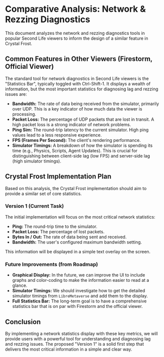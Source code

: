 # Comparative Analysis: Network & Rezzing Diagnostics

This document analyzes the network and rezzing diagnostics tools in popular Second Life viewers to inform the design of a similar feature in Crystal Frost.

## Common Features in Other Viewers (Firestorm, Official Viewer)

The standard tool for network diagnostics in Second Life viewers is the "Statistics Bar", typically toggled with Ctrl-Shift-1. It displays a wealth of information, but the most important statistics for diagnosing lag and rezzing issues are:

*   **Bandwidth:** The rate of data being received from the simulator, primarily over UDP. This is a key indicator of how much data the viewer is processing.
*   **Packet Loss:** The percentage of UDP packets that are lost in transit. A high packet loss is a strong indicator of network problems.
*   **Ping Sim:** The round-trip latency to the current simulator. High ping values lead to a less responsive experience.
*   **FPS (Frames Per Second):** The client's rendering performance.
*   **Simulator Timings:** A breakdown of how the simulator is spending its time (e.g., Physics, Scripts, Agent Updates). This is crucial for distinguishing between client-side lag (low FPS) and server-side lag (high simulator timings).

## Crystal Frost Implementation Plan

Based on this analysis, the Crystal Frost implementation should aim to provide a similar set of core statistics.

### Version 1 (Current Task)

The initial implementation will focus on the most critical network statistics:
*   **Ping:** The round-trip time to the simulator.
*   **Packet Loss:** The percentage of lost packets.
*   **Bytes In / Out:** The rate of data being sent and received.
*   **Bandwidth:** The user's configured maximum bandwidth setting.

This information will be displayed in a simple text overlay on the screen.

### Future Improvements (from Roadmap)

*   **Graphical Display:** In the future, we can improve the UI to include graphs and color-coding to make the information easier to read at a glance.
*   **Simulator Timings:** We should investigate how to get the detailed simulator timings from `LibreMetaverse` and add them to the display.
*   **Full Statistics Bar:** The long-term goal is to have a comprehensive statistics bar that is on par with Firestorm and the official viewer.

## Conclusion

By implementing a network statistics display with these key metrics, we will provide users with a powerful tool for understanding and diagnosing lag and rezzing issues. The proposed "Version 1" is a solid first step that delivers the most critical information in a simple and clear way.
